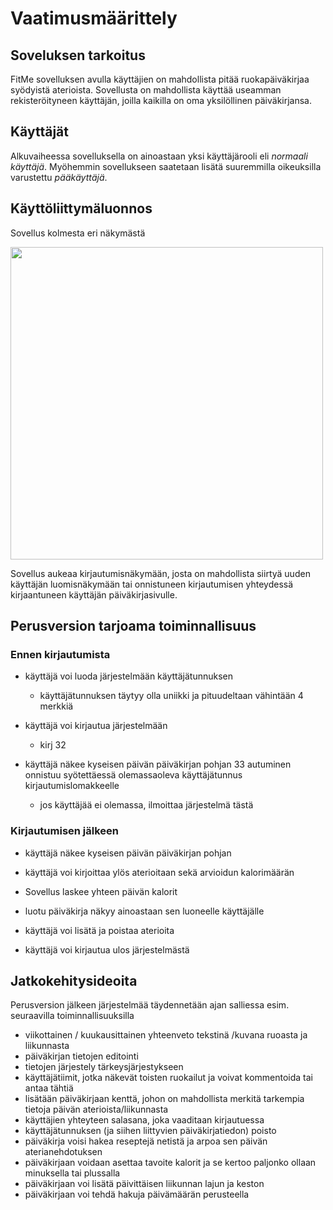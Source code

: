 # Vaatimusmäärittely

## Soveluksen tarkoitus

FitMe sovelluksen avulla käyttäjien on mahdollista pitää ruokapäiväkirjaa syödyistä aterioista. Sovellusta on mahdollista käyttää useamman rekisteröityneen käyttäjän, joilla kaikilla on oma yksilöllinen päiväkirjansa.

## Käyttäjät

Alkuvaiheessa sovelluksella on ainoastaan yksi käyttäjärooli eli _normaali käyttäjä_. Myöhemmin sovellukseen saatetaan lisätä suuremmilla oikeuksilla varustettu _pääkäyttäjä_.

## Käyttöliittymäluonnos

Sovellus kolmesta eri näkymästä

<img src="https://github.com/vsvala/otm-harjoitustyo/blob/master/dokumentaatio/kl_luonnos.JPG" width="500">

Sovellus aukeaa kirjautumisnäkymään, josta on mahdollista siirtyä uuden käyttäjän luomisnäkymään tai onnistuneen kirjautumisen yhteydessä kirjaantuneen käyttäjän päiväkirjasivulle. 

## Perusversion tarjoama toiminnallisuus

### Ennen kirjautumista

- käyttäjä voi luoda järjestelmään käyttäjätunnuksen
  - käyttäjätunnuksen täytyy olla uniikki ja pituudeltaan vähintään 4 merkkiä

- käyttäjä voi kirjautua järjestelmään
  - kirj​
32
- käyttäjä näkee kyseisen päivän päiväkirjan pohjan 
33
autuminen onnistuu syötettäessä olemassaoleva käyttäjätunnus kirjautumislomakkeelle
  - jos käyttäjää ei olemassa, ilmoittaa järjestelmä tästä

### Kirjautumisen jälkeen

- käyttäjä näkee kyseisen päivän päiväkirjan pohjan 

- käyttäjä voi kirjoittaa ylös aterioitaan sekä arvioidun kalorimäärän 

- Sovellus laskee yhteen päivän kalorit

- luotu päiväkirja näkyy ainoastaan sen luoneelle käyttäjälle

- käyttäjä voi lisätä ja poistaa aterioita

- käyttäjä voi kirjautua ulos järjestelmästä

## Jatkokehitysideoita

Perusversion jälkeen järjestelmää täydennetään ajan salliessa esim. seuraavilla toiminnallisuuksilla

- viikottainen / kuukausittainen yhteenveto tekstinä /kuvana ruoasta ja liikunnasta
- päiväkirjan tietojen editointi
- tietojen järjestely tärkeysjärjestykseen
- käyttäjätiimit, jotka näkevät toisten ruokailut ja voivat kommentoida tai antaa tähtiä 
- lisätään päiväkirjaan kenttä, johon on mahdollista merkitä tarkempia tietoja päivän aterioista/liikunnasta
- käyttäjien yhteyteen salasana, joka vaaditaan kirjautuessa
- käyttäjätunnuksen (ja siihen liittyvien päiväkirjatiedon) poisto
- päiväkirja voisi hakea reseptejä netistä ja arpoa sen päivän aterianehdotuksen
- päiväkirjaan voidaan asettaa tavoite kalorit ja se kertoo paljonko ollaan minuksella tai plussalla
- päiväkirjaan voi lisätä päivittäisen liikunnan lajun ja keston
- päiväkirjaan voi tehdä hakuja päivämäärän perusteella
